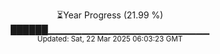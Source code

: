 <p align="center">
⏳Year Progress (21.99 %)<br>
██████▁▁▁▁▁▁▁▁▁▁▁▁▁▁▁▁▁▁▁▁▁▁▁▁ <br>
<sub>Updated: Sat, 22 Mar 2025 06:03:23 GMT</sub>
</p>

